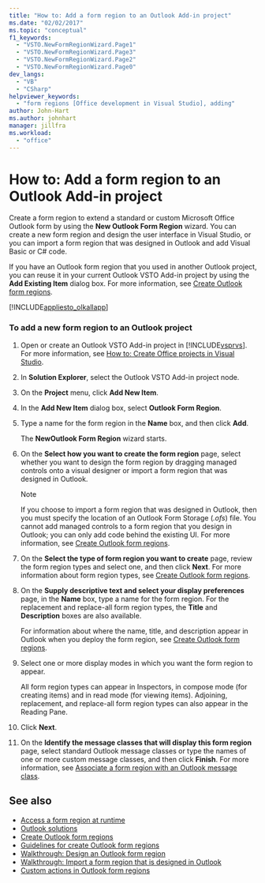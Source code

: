 ```yaml
---
title: "How to: Add a form region to an Outlook Add-in project"
ms.date: "02/02/2017"
ms.topic: "conceptual"
f1_keywords:
  - "VSTO.NewFormRegionWizard.Page1"
  - "VSTO.NewFormRegionWizard.Page3"
  - "VSTO.NewFormRegionWizard.Page2"
  - "VSTO.NewFormRegionWizard.Page0"
dev_langs:
  - "VB"
  - "CSharp"
helpviewer_keywords:
  - "form regions [Office development in Visual Studio], adding"
author: John-Hart
ms.author: johnhart
manager: jillfra
ms.workload:
  - "office"
---
```

# How to: Add a form region to an Outlook Add-in project
  Create a form region to extend a standard or custom Microsoft Office Outlook form by using the **New Outlook Form Region** wizard. You can create a new form region and design the user interface in Visual Studio, or you can import a form region that was designed in Outlook and add Visual Basic or C# code.

 If you have an Outlook form region that you used in another Outlook project, you can reuse it in your current Outlook VSTO Add-in project by using the **Add Existing Item** dialog box. For more information, see [Create Outlook form regions](../vsto/creating-outlook-form-regions.md).

 [!INCLUDE[appliesto_olkallapp](../vsto/includes/appliesto-olkallapp-md.md)]

### To add a new form region to an Outlook project

1.  Open or create an Outlook VSTO Add-in project in [!INCLUDE[vsprvs](../sharepoint/includes/vsprvs-md.md)]. For more information, see [How to: Create Office projects in Visual Studio](../vsto/how-to-create-office-projects-in-visual-studio.md).

2.  In **Solution Explorer**, select the Outlook VSTO Add-in project node.

3.  On the **Project** menu, click **Add New Item**.

4.  In the **Add New Item** dialog box, select **Outlook Form Region**.

5.  Type a name for the form region in the **Name** box, and then click **Add**.

     The **NewOutlook Form Region** wizard starts.

6.  On the **Select how you want to create the form region** page, select whether you want to design the form region by dragging managed controls onto a visual designer or import a form region that was designed in Outlook.

    > [!NOTE]
    >  If you choose to import a form region that was designed in Outlook, then you must specify the location of an Outlook Form Storage (*.ofs*) file. You cannot add managed controls to a form region that you design in Outlook; you can only add code behind the existing UI. For more information, see [Create Outlook form regions](../vsto/creating-outlook-form-regions.md).

7.  On the **Select the type of form region you want to create** page, review the form region types and select one, and then click **Next**. For more information about form region types, see [Create Outlook form regions](../vsto/creating-outlook-form-regions.md).

8.  On the **Supply descriptive text and select your display preferences** page, in the **Name** box, type a name for the form region. For the replacement and replace-all form region types, the **Title** and **Description** boxes are also available.

     For information about where the name, title, and description appear in Outlook when you deploy the form region, see [Create Outlook form regions](../vsto/creating-outlook-form-regions.md).

9. Select one or more display modes in which you want the form region to appear.

     All form region types can appear in Inspectors, in compose mode (for creating items) and in read mode (for viewing items). Adjoining, replacement, and replace-all form region types can also appear in the Reading Pane.

10. Click **Next**.

11. On the **Identify the message classes that will display this form region** page, select standard Outlook message classes or type the names of one or more custom message classes, and then click **Finish**. For more information, see [Associate a form region with an Outlook message class](../vsto/associating-a-form-region-with-an-outlook-message-class.md).

## See also
- [Access a form region at runtime](../vsto/accessing-a-form-region-at-run-time.md)
- [Outlook solutions](../vsto/outlook-solutions.md)
- [Create Outlook form regions](../vsto/creating-outlook-form-regions.md)
- [Guidelines for create Outlook form regions](../vsto/guidelines-for-creating-outlook-form-regions.md)
- [Walkthrough: Design an Outlook form region](../vsto/walkthrough-designing-an-outlook-form-region.md)
- [Walkthrough: Import a form region that is designed in Outlook](../vsto/walkthrough-importing-a-form-region-that-is-designed-in-outlook.md)
- [Custom actions in Outlook form regions](../vsto/custom-actions-in-outlook-form-regions.md)
